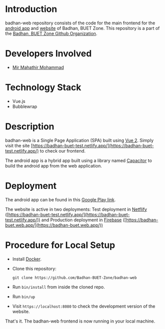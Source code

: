# Introduction
badhan-web repository consists of the code for the main
frontend for the [android app](https://play.google.com/store/apps/details?id=com.mmmbadhan)
and [website](https://badhan-buet.web.app) of Badhan, BUET Zone. This repository is a part of the [Badhan, BUET Zone Github Organization](https://github.com/Badhan-BUET-Zone).
# Developers Involved
* [Mir Mahathir Mohammad](https://github.com/mirmahathir1)
# Technology Stack
* Vue.js
* Bubblewrap
# Description
badhan-web is a Single Page Application (SPA) built using [Vue 2](https://vuejs.org/). Simply visit the site [https://badhan-buet-test.netlify.app/](https://badhan-buet-test.netlify.app/) to check our frontend.

The android app is a hybrid app built using a library named [Capacitor](https://capacitorjs.com/) to build the android app from the web application.

# Deployment
The android app can be found in this [Google Play link](https://play.google.com/store/apps/details?id=com.mmmbadhan).

The website is active in two deployments: Test deployment in [Netflify](https://www.netlify.com/) ([https://badhan-buet-test.netlify.app/](https://badhan-buet-test.netlify.app/)) and Production deployment in [Firebase](https://firebase.google.com/) ([https://badhan-buet.web.app/](https://badhan-buet.web.app/))

# Procedure for Local Setup
* Install [Docker](https://docs.docker.com/engine/install/).
* Clone this repository:

  `git clone https://github.com/Badhan-BUET-Zone/badhan-web`
* Run `bin/install` from inside the cloned repo.
* Run `bin/up`
* Visit `https://localhost:8080` to check the development version of the website.

That's it. The badhan-web frontend is now running in your local machine.
